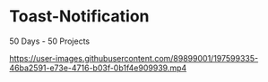 # Toast-Notification
50 Days - 50 Projects


https://user-images.githubusercontent.com/89899001/197599335-46ba2591-e73e-4716-b03f-0b1f4e909939.mp4

